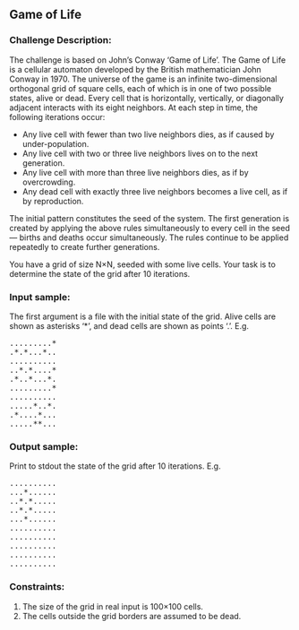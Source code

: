 <h2>Game of Life</h2>

<h3>Challenge Description:</h3>

<p>
    The challenge is based on John&#x2019;s Conway &#x2018;Game of Life&#x2019;. The Game of Life is a cellular automaton developed by
    the British mathematician John Conway in 1970. The universe of the game is an infinite two-dimensional orthogonal
    grid of square cells, each of which is in one of two possible states, alive or dead. Every cell that is
    horizontally, vertically, or diagonally adjacent interacts with its eight neighbors. At each step in time, the
    following iterations occur:
</p>
<ul>
<li>Any live cell with fewer than two live neighbors dies, as if caused by under-population.</li>
<li>Any live cell with two or three live neighbors lives on to the next generation.</li>
<li>Any live cell with more than three live neighbors dies, as if by overcrowding.</li>
<li>Any dead cell with exactly three live neighbors becomes a live cell, as if by reproduction.</li>
</ul>
<p>
    The initial pattern constitutes the seed of the system. The first generation is created by applying the above
    rules simultaneously to every cell in the seed &#x2014; births and deaths occur simultaneously. The rules continue to be
    applied repeatedly to create further generations.
</p>

<p>
    You have a grid of size N&#xD7;N, seeded with some live cells. Your task is to determine the state of the grid after
    10 iterations.
</p>

<h3>Input sample:</h3>

<p>
    The first argument is a file with the initial state of the grid. Alive cells are shown as asterisks &#x2018;*&#x2019;, and dead
    cells are shown as points &#x2018;.&#x2019;. E.g.
</p>

<pre>.........*
.*.*...*..
..........
..*.*....*
.*..*...*.
.........*
..........
.....*..*.
.*....*...
.....**...</pre>

<h3>Output sample:</h3>

<p>Print to stdout the state of the grid after 10 iterations. E.g.</p>

<pre>..........
...*......
..*.*.....
..*.*.....
...*......
..........
..........
..........
..........
..........</pre>

<h3>Constraints:</h3>
<ol>
<li>The size of the grid in real input is 100&#xD7;100 cells.</li>
<li>The cells outside the grid borders are assumed to be dead.</li>
</ol>